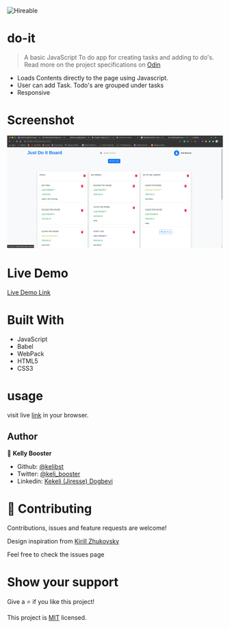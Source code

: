 <!--
*** Thanks for checking out this README Template. If you have a suggestion that would
*** make this better, please fork the repo and create a pull request or simply open
*** an issue with the tag "enhancement".
*** Thanks again! Now go create something AMAZING! :D
-->

<!-- PROJECT SHIELDS -->
<!--
*** I'm using markdown "reference style" links for readability.
*** Reference links are enclosed in brackets [ ] instead of parentheses ( ).
*** See the bottom of this document for the declaration of the reference variables
*** for contributors-url, forks-url, etc. This is an optional, concise syntax you may use.
*** https://www.markdownguide.org/basic-syntax/#reference-style-links
-->


![Hireable](https://cdn.rawgit.com/hiendv/hireable/master/styles/default/yes.svg) 

# do-it

> A basic JavaScript To do app for creating tasks and adding to do's.
Read more on the project specifications on [Odin](https://www.theodinproject.com/courses/javascript/lessons/todo-list)


- Loads Contents directly to the page using Javascript.
- User can add Task. Todo's are grouped under tasks
- Responsive


#  Screenshot
![screenshot](./dist/assets/images/screenshot.gif)


# Live Demo
[Live Demo Link](https://raw.githack.com/kelibst/do-it/working/dist/index.html)

# Built With

- JavaScript
- Babel
- WebPack
- HTML5
- CSS3


# usage
visit live [link](https://raw.githack.com/kelibst/do-it/working/dist/index.html) in your browser.






## Author

👤 **Kelly Booster**

- Github: [@kelibst](https://github.com/kelibst)
- Twitter: [@keli_booster](https://twitter.com/keli_booster)
- Linkedin: [Kekeli (Jiresse) Dogbevi
](https://www.linkedin.com/in/kekeli-dogbevi-jiresse/)


# 🤝 Contributing
Contributions, issues and feature requests are welcome!


Design inspiration from [Kirill Zhukovsky](https://dribbble.com/shots/9713186-To-Do-Dashboard/attachments/1743028?mode=media)

Feel free to check the issues page

# Show your support
Give a ⭐️ if you like this project!

This project is [MIT](lic.url) licensed.